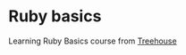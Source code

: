 # Ruby basics

Learning Ruby Basics course from <a href="https://teamtreehouse.com/library/ruby-basics-2">Treehouse</a>
